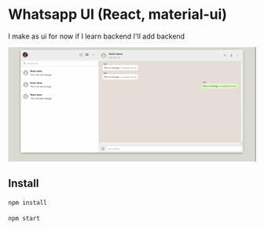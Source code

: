 # Whatsapp UI (React, material-ui)
I make as ui for now if I learn backend I'll add backend

![Screen Record Demo](screenrecording.gif)

## Install

```
npm install

npm start
```
